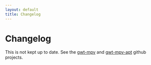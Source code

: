 ```yaml
---
layout: default
title: Changelog
---
```


Changelog
=========

This is not kept up to date. See the [gwt-mpv](http://github.com/stephenh/gwt-mpv) and [gwt-mpv-apt](http://github.com/stephenh/gwt-mpv-apt) github projects.

